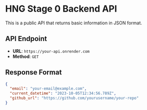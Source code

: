 # HNG Stage 0 Backend API

This is a public API that returns basic information in JSON format.

## API Endpoint

- **URL**: `https://your-api.onrender.com`
- **Method**: `GET`

## Response Format

```json
{
  "email": "your-email@example.com",
  "current_datetime": "2023-10-05T12:34:56.789Z",
  "github_url": "https://github.com/yourusername/your-repo"
}